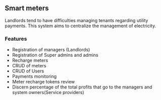 ## Smart meters

Landlords tend to have difficulties managing tenants regarding utility payments. This system aims to centralize the management of electricity.

### Features
* Registration of managers (Landlords)
* Registration of Super admins and admins
* Recharge meters
* CRUD of meters
* CRUD of Users
* Payments monitoring
* Meter recharge tokens review
* Discern percentage of the total profits that go to the managers and system owners(Service providers)
